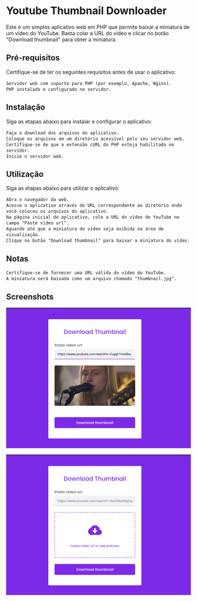 # Youtube Thumbnail Downloader

Este é um simples aplicativo web em PHP que permite baixar a miniatura de um vídeo do YouTube. Basta colar a URL do vídeo e clicar no botão "Download thumbnail" para obter a miniatura.

## Pré-requisitos

Certifique-se de ter os seguintes requisitos antes de usar o aplicativo:

    Servidor web com suporte para PHP (por exemplo, Apache, Nginx).
    PHP instalado e configurado no servidor.

## Instalação

Siga as etapas abaixo para instalar e configurar o aplicativo:

    Faça o download dos arquivos do aplicativo.
    Coloque os arquivos em um diretório acessível pelo seu servidor web.
    Certifique-se de que a extensão cURL do PHP esteja habilitada no servidor.
    Inicie o servidor web.

## Utilização

Siga as etapas abaixo para utilizar o aplicativo:

    Abra o navegador da web.
    Acesse o aplicativo através do URL correspondente ao diretório onde você colocou os arquivos do aplicativo.
    Na página inicial do aplicativo, cole a URL do vídeo do YouTube no campo "Paste video url".
    Aguarde até que a miniatura do vídeo seja exibida na área de visualização.
    Clique no botão "Download thumbnail" para baixar a miniatura do vídeo.

## Notas

    Certifique-se de fornecer uma URL válida do vídeo do YouTube.
    A miniatura será baixada como um arquivo chamado "thumbnail.jpg".

## Screenshots

![Screenshot](img/screenshot.png)

![Screenshot](img/screenshot2.png)


